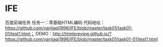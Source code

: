 # IFE
百度前端任务
任务一：零基础HTML编码 
代码地址：https://github.com/yanjiaqi1996/IFE/blob/master/task01/task01-01/test1.html；
DEMO：http://htmlpreview.github.io/?https://github.com/yanjiaqi1996/IFE/blob/master/task01/task01-01/test1.html
